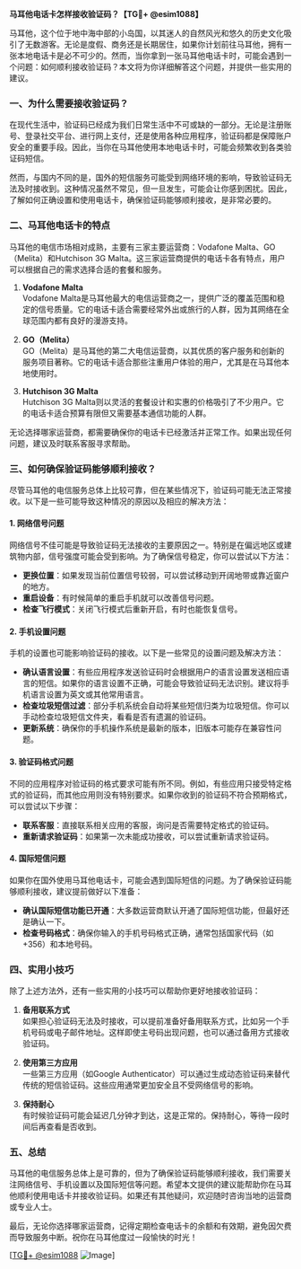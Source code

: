 **马耳他电话卡怎样接收验证码？【TG💪+ @esim1088】**

马耳他，这个位于地中海中部的小岛国，以其迷人的自然风光和悠久的历史文化吸引了无数游客。无论是度假、商务还是长期居住，如果你计划前往马耳他，拥有一张本地电话卡是必不可少的。然而，当你拿到一张马耳他电话卡时，可能会遇到一个问题：如何顺利接收验证码？本文将为你详细解答这个问题，并提供一些实用的建议。

### 一、为什么需要接收验证码？

在现代生活中，验证码已经成为我们日常生活中不可或缺的一部分。无论是注册账号、登录社交平台、进行网上支付，还是使用各种应用程序，验证码都是保障账户安全的重要手段。因此，当你在马耳他使用本地电话卡时，可能会频繁收到各类验证码短信。

然而，与国内不同的是，国外的短信服务可能受到网络环境的影响，导致验证码无法及时接收到。这种情况虽然不常见，但一旦发生，可能会让你感到困扰。因此，了解如何正确设置和使用电话卡，确保验证码能够顺利接收，是非常必要的。

### 二、马耳他电话卡的特点

马耳他的电信市场相对成熟，主要有三家主要运营商：Vodafone Malta、GO（Melita）和Hutchison 3G Malta。这三家运营商提供的电话卡各有特点，用户可以根据自己的需求选择合适的套餐和服务。

1. **Vodafone Malta**  
   Vodafone Malta是马耳他最大的电信运营商之一，提供广泛的覆盖范围和稳定的信号质量。它的电话卡适合需要经常外出或旅行的人群，因为其网络在全球范围内都有良好的漫游支持。

2. **GO（Melita）**  
   GO（Melita）是马耳他的第二大电信运营商，以其优质的客户服务和创新的服务项目著称。它的电话卡适合那些注重用户体验的用户，尤其是在马耳他本地使用时。

3. **Hutchison 3G Malta**  
   Hutchison 3G Malta则以灵活的套餐设计和实惠的价格吸引了不少用户。它的电话卡适合预算有限但又需要基本通信功能的人群。

无论选择哪家运营商，都需要确保你的电话卡已经激活并正常工作。如果出现任何问题，建议及时联系客服寻求帮助。

### 三、如何确保验证码能够顺利接收？

尽管马耳他的电信服务总体上比较可靠，但在某些情况下，验证码可能无法正常接收。以下是一些可能导致这种情况的原因以及相应的解决方法：

#### 1. 网络信号问题

网络信号不佳可能是导致验证码无法接收的主要原因之一。特别是在偏远地区或建筑物内部，信号强度可能会受到影响。为了确保信号稳定，你可以尝试以下方法：

- **更换位置**：如果发现当前位置信号较弱，可以尝试移动到开阔地带或靠近窗户的地方。
- **重启设备**：有时候简单的重启手机就可以改善信号问题。
- **检查飞行模式**：关闭飞行模式后重新开启，有时也能恢复信号。

#### 2. 手机设置问题

手机的设置也可能影响验证码的接收。以下是一些常见的设置问题及解决方法：

- **确认语言设置**：有些应用程序发送验证码时会根据用户的语言设置发送相应语言的短信。如果你的语言设置不正确，可能会导致验证码无法识别。建议将手机语言设置为英文或其他常用语言。
- **检查垃圾短信过滤**：部分手机系统会自动将某些短信归类为垃圾短信。你可以手动检查垃圾短信文件夹，看看是否有遗漏的验证码。
- **更新系统**：确保你的手机操作系统是最新的版本，旧版本可能存在兼容性问题。

#### 3. 验证码格式问题

不同的应用程序对验证码的格式要求可能有所不同。例如，有些应用只接受特定格式的验证码，而其他应用则没有特别要求。如果你收到的验证码不符合预期格式，可以尝试以下步骤：

- **联系客服**：直接联系相关应用的客服，询问是否需要特定格式的验证码。
- **重新请求验证码**：如果第一次未能成功接收，可以尝试重新请求验证码。

#### 4. 国际短信问题

如果你在国外使用马耳他电话卡，可能会遇到国际短信的问题。为了确保验证码能够顺利接收，建议提前做好以下准备：

- **确认国际短信功能已开通**：大多数运营商默认开通了国际短信功能，但最好还是确认一下。
- **检查号码格式**：确保你输入的手机号码格式正确，通常包括国家代码（如+356）和本地号码。

### 四、实用小技巧

除了上述方法外，还有一些实用的小技巧可以帮助你更好地接收验证码：

1. **备用联系方式**  
   如果担心验证码无法及时接收，可以提前准备好备用联系方式，比如另一个手机号码或电子邮件地址。这样即使主号码出现问题，也可以通过备用方式接收验证码。

2. **使用第三方应用**  
   一些第三方应用（如Google Authenticator）可以通过生成动态验证码来替代传统的短信验证码。这些应用通常更加安全且不受网络信号的影响。

3. **保持耐心**  
   有时候验证码可能会延迟几分钟才到达，这是正常的。保持耐心，等待一段时间后再查看是否收到。

### 五、总结

马耳他的电信服务总体上是可靠的，但为了确保验证码能够顺利接收，我们需要关注网络信号、手机设置以及国际短信等问题。希望本文提供的建议能帮助你在马耳他顺利使用电话卡并接收验证码。如果还有其他疑问，欢迎随时咨询当地的运营商或专业人士。

最后，无论你选择哪家运营商，记得定期检查电话卡的余额和有效期，避免因欠费而导致服务中断。祝你在马耳他度过一段愉快的时光！

[[TG💪+ @esim1088](https://t.me/s/esim1088) ![Image](https://i.postimg.cc/4NQfJmqS/Snipaste-2025-05-13-00-14-12.png)]